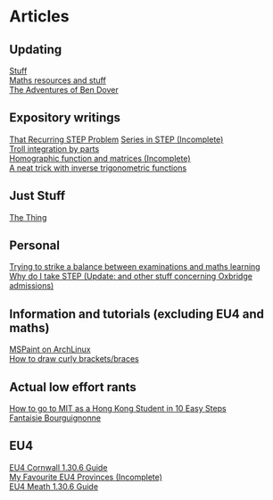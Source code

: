 # Articles

## Updating
[Stuff](horror.md) \
[Maths resources and stuff](maths.md) \
[The Adventures of Ben Dover](bendover/master.md) 

## Expository writings
[That Recurring STEP Problem](recurringstep.md)
[Series in STEP (Incomplete)](stepseries.md) \
[Troll integration by parts](trollbyparts.md) \
[Homographic function and matrices (Incomplete)](homographic_matrices.md) \
[A neat trick with inverse trigonometric functions](arctan.md) 

## Just Stuff
[The Thing](thing.md)

## Personal
[Trying to strike a balance between examinations and maths learning](mathsdseplan.md) \
[Why do I take STEP (Update: and other stuff concerning Oxbridge admissions)](whystep.md)

## Information and tutorials (excluding EU4 and maths)
[MSPaint on ArchLinux](mspaint.md) \
[How to draw curly brackets/braces](curlybrackets.md)

## Actual low effort rants
[How to go to MIT as a Hong Kong Student in 10 Easy Steps](mit.md) \
[Fantaisie Bourguignonne](bourgogne.md)
## EU4
[EU4 Cornwall 1.30.6 Guide](pirateeu4.md)\
[My Favourite EU4 Provinces (Incomplete)](favouriteeu4province.md) \
[EU4 Meath 1.30.6 Guide](meath30guide.md)